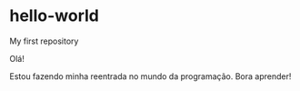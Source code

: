 # hello-world
My first repository

Olá!

Estou fazendo minha reentrada no mundo da programação. Bora aprender!

